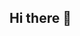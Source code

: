 ## Hi there 👋

<!--
**Riverutz/Riverutz** is a ✨ _special_ ✨ repository because its `README.md` (this file) appears on your GitHub profile.

Here are some ideas to get you started:

- 👋 Hi, I’m @Riverutz
- 👀 I’m interested in Automation Testing and Java
- 🌱 I’m currently learning Automation Testing with Selenium & Java
- ⚡ My hobbies are: photography, gaming, fishing, and of course software testing :D
-->
